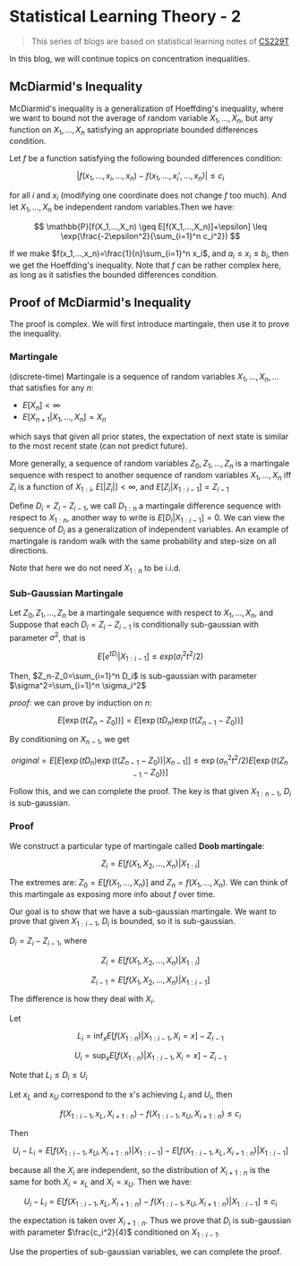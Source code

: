 # Statistical Learning Theory - 2

>This series of blogs are based on statistical learning notes of [CS229T](https://github.com/percyliang/cs229t)

In this blog, we will continue topics on concentration inequalities.

## McDiarmid's Inequality

McDiarmid's inequality is a generalization of Hoeffding's inequality, where we want to bound not the average of random variable $X_1,...,X_n$, but any function on $X_1,...,X_n$ satisfying an appropriate bounded differences condition.

Let $f$ be a function satisfying the following bounded differences condition:

$$
|f(x_1,...,x_i,...,x_n)-f(x_1,...,x_i',...,x_n)| \leq c_i
$$

for all $i$ and $x_i$ (modifying one coordinate does not change $f$ too much). And let $X_1,...,X_n$ be independent random variables.Then we have:

$$
\mathbb{P}[f(X_1,...,X_n) \geq E[f(X_1,...,X_n)]+\epsilon] \leq \exp(\frac{-2\epsilon^2}{\sum_{i=1}^n c_i^2})
$$

If we make $f(x_1,...,x_n)=\frac{1}{n}\sum_{i=1}^n x_i$, and $a_i\leq x_i \leq b_i$, then we get the Hoeffding's inequality. Note that $f$ can be rather complex here, as long as it satisfies the bounded differences condition.

## Proof of McDiarmid's Inequality

The proof is complex. We will first introduce martingale, then use it to prove the inequality.

### Martingale

(discrete-time) Martingale is a sequence of random variables $X_1,...,X_n,...$ that satisfies for any $n$:

- $E[X_n] < \infty$
- $E[X_{n+1}|X_1,...,X_n]=X_n$

which says that given all prior states, the expectation of next state is similar to the most recent state (can not predict future).

More generally, a sequence of random variables $Z_0,Z_1,...,Z_n$ is a martingale sequence with respect to another sequence of random variables $X_1,...,X_n$ iff $Z_i$ is a function of $X_{1:i}$, $E[|Z_i|]<\infty$, and $E[Z_i|X_{1:i-1}]=Z_{i-1}$

Define $D_i=Z_i-Z_{i-1}$, we call $D_{1:n}$ a martingale difference sequence with respect to $X_{1:n}$, another way to write is $E[D_i|X_{1:i-1}]=0$. We can view the sequence of $D_i$ as a generalization of independent variables. An example of martingale is random walk with the same probability and step-size on all directions.

Note that here we do not need $X_{1:n}$ to be i.i.d.

### Sub-Gaussian Martingale

Let $Z_0,Z_1,...,Z_n$ be a martingale sequence with respect to $X_1,...,X_n$, and Suppose that each $D_i=Z_i-Z_{i-1}$ is conditionally sub-gaussian with parameter $\sigma^2$, that is

$$
E[e^{tD_i}|X_{1:i-1}]\leq exp(\sigma_i^2 t^2/2)
$$

Then, $Z_n-Z_0=\sum_{i=1}^n D_i$ is sub-gaussian with parameter $\sigma^2=\sum_{i=1}^n \sigma_i^2$

*proof*: we can prove by induction on $n$:

$$
E[\exp(t(Z_n-Z_0))] =E[\exp(tD_n)\exp(t(Z_{n-1}-Z_0))]
$$

By conditioning on $X_{n-1}$, we get

$$
original = E[E[\exp(tD_n)\exp(t(Z_{n-1}-Z_0))|X_{n-1}]] \leq \exp(\sigma_n^2 t^2/2)E[\exp(t(Z_{n-1}-Z_0))]
$$

Follow this, and we can complete the proof. The key is that given $X_{1:n-1}$, $D_i$ is sub-gaussian.

### Proof

We construct a particular type of martingale called **Doob martingale**:

$$
Z_i=E[f(X_1,X_2,...,X_n)|X_{1:i}]
$$

The extremes are: $Z_0=E[f(X_1,...,X_n)]$ and $Z_n=f(X_1,...,X_n)$. We can think of this martingale as exposing more info about $f$ over time.

Our goal is to show that we have a sub-gaussian martingale. We want to prove that given $X_{1:i-1}$, $D_i$ is bounded, so it is sub-gaussian.

$D_i=Z_i-Z_{i-1}$, where

$$
Z_i=E[f(X_1,X_2,...,X_n)|X_{1:i}]
$$

$$
Z_{i-1}=E[f(X_1,X_2,...,X_n)|X_{1:i-1}]
$$

The difference is how they deal with $X_i$.

Let

$$
L_i = \inf_x E[f(X_{1:n})|X_{1:i-1},X_i=x]-Z_{i-1}
$$

$$
U_i = \sup_x E[f(X_{1:n})|X_{1:i-1},X_i=x]-Z_{i-1}
$$

Note that $L_i \leq D_i \leq U_i$

Let $x_L$ and $x_U$ correspond to the x's achieving $L_i$ and $U_i$, then

$$
f(X_{1:i-1},x_L,X_{i+1:n})-f(X_{1:i-1},x_U,X_{i+1:n})\leq c_i
$$

Then

$$
U_i-L_i=E[f(X_{1:i-1},x_U,X_{i+1:n})|X_{1:i-1}]-E[f(X_{1:i-1},x_L,X_{i+1:n})|X_{1:i-1}]
$$

because all the $X_i$ are independent, so the distribution of $X_{i+1:n}$ is the same for both $X_i=x_L$ and $X_i=x_U$. Then we have:

$$
U_i-L_i=E[f(X_{1:i-1},x_L,X_{i+1:n})-f(X_{1:i-1},x_U,X_{i+1:n})|X_{1:i-1}] \leq c_i
$$

the expectation is taken over $X_{i+1:n}$. Thus we prove that $D_i$ is sub-gaussian with parameter $\frac{c_i^2}{4}$ conditioned on $X_{1:i-1}$.

Use the properties of sub-gaussian variables, we can complete the proof.